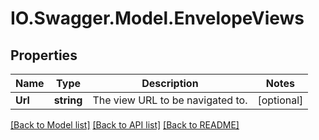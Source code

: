 # IO.Swagger.Model.EnvelopeViews
## Properties

Name | Type | Description | Notes
------------ | ------------- | ------------- | -------------
**Url** | **string** | The view URL to be navigated to. | [optional] 

[[Back to Model list]](../README.md#documentation-for-models) [[Back to API list]](../README.md#documentation-for-api-endpoints) [[Back to README]](../README.md)

